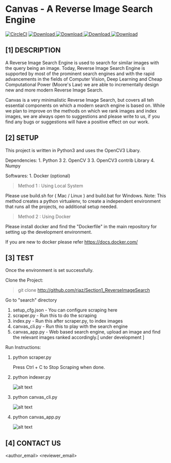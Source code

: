 # Canvas - A Reverse Image Search Engine

[![CircleCI](https://img.shields.io/circleci/project/github/RedSparr0w/node-csgo-parser/master.svg)]()
[![Download](https://img.shields.io/badge/Python-3.6.1-brightgreen.svg) ](https://www.python.org/downloads)
[![Download](https://img.shields.io/badge/OpenCV-3.2.0_dev-brightgreen.svg) ](https://www.opencv.org/)
[![Download](https://img.shields.io/badge/Numpy-1.12.1-brightgreen.svg) ](https://www.numpy.org)
[![Download](https://img.shields.io/badge/Browser-Chrome-brightgreen.svg) ](www.google.com/chrome)



[1]  DESCRIPTION
------------------------------------------------------------------------------------------
A Reverse Image Search Engine is used to search for similar images with the query being an image.
Today, Reverse Image Search Engine is supported by most of the prominent search engines and 
with the rapid advancements in the fields of Computer Vision, Deep Learning and Cheap Computational Power (Moore's Law) 
we are able to incrementally design new and more modern Reverse Image Search.

Canvas is a very minimalistic Reverse Image Search, but covers all teh essential components on which
a modern search engine is based on. While we plan to improve on the methods on which
we rank images and index images, we are always open to suggestions and please write to us, if you find any bugs or suggestions 
will have a positive effect on our work.

[2]  SETUP
-----------------------------------------------------------------------------------------
This project is written in Python3 and uses the OpenCV3 Libary.

Dependencies:
        1. Python 3
        2. OpenCV 3
        3. OpenCV3 contrib Library 
        4. Numpy

Softwares:
        1. Docker (optional)
        

> Method 1 : Using Local System

Please use build.sh for ( Mac / Linux ) and build.bat for Windows.
Note: This method creates a python virtualenv, to create a independent 
environment that runs all the projects, no additional setup needed.

> Method 2 : Using Docker

Please install docker and find the "Dockerfile" in the main repository for setting up the 
development environment. 
 
If you are new to docker please refer https://docs.docker.com/


[3]  TEST
--------------------------------------------------------------------------------------------

Once the environment is set successfully.

Clone the Project:

>git clone http://github.com/riaz/Section1_ReverseImageSearch

Go to "search" directory

1. setup_cfg.json - You can configure scraping here
2. scraper.py     - Run this to do the scraping
3. index.py       - Run this after scraper.py, to index images
4. canvas_cli.py  - Run this to play with the search engine
5. canvas_app.py  - Web based search engine, upload an image and 
                    find the relevant images ranked accordingly.[ under development ]
                    
Run Instructions:

1. python scraper.py
   
   Press Ctrl + C to Stop Scraping when done.
       
2. python indexer.py
  
   ![alt text](https://github.com/riaz/Practical_OpenCV3_Python/blob/master/Section1_ReverseImageSearch/files/index.png)

3. python canvas_cli.py

   ![alt text](https://github.com/riaz/Practical_OpenCV3_Python/blob/master/Section1_ReverseImageSearch/files/canvas_cli.png)

4. python canvas_app.py
   
   ![alt text](https://github.com/riaz/Practical_OpenCV3_Python/blob/master/Section1_ReverseImageSearch/files/canvas_app.png)

[4] CONTACT US
-------------------------------
<author_email>
<reviewer_email>
